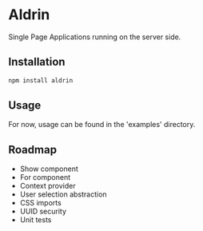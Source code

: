 # Aldrin
Single Page Applications running on the server side.

## Installation
```bash
npm install aldrin
```

## Usage

For now, usage can be found in the 'examples' directory.

## Roadmap

- Show component
- For component
- Context provider
- User selection abstraction
- CSS imports
- UUID security
- Unit tests
